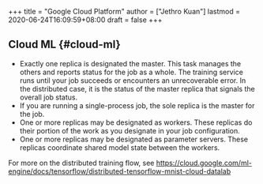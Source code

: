+++
title = "Google Cloud Platform"
author = ["Jethro Kuan"]
lastmod = 2020-06-24T16:09:59+08:00
draft = false
+++

## Cloud ML {#cloud-ml}

- Exactly one replica is designated the master. This task manages the
  others and reports status for the job as a whole. The training
  service runs until your job succeeds or encounters an unrecoverable
  error. In the distributed case, it is the status of the master
  replica that signals the overall job status.
- If you are running a single-process job, the sole replica is the
  master for the job.
- One or more replicas may be designated as workers. These replicas do
  their portion of the work as you designate in your job
  configuration.
- One or more replicas may be designated as parameter servers. These
  replicas coordinate shared model state between the workers.

For more on the distributed training flow, see
<https://cloud.google.com/ml-engine/docs/tensorflow/distributed-tensorflow-mnist-cloud-datalab>
